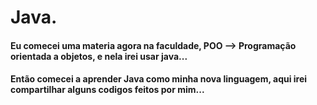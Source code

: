 # Java.

#### Eu comecei uma materia agora na faculdade, POO --> Programação orientada a objetos, e nela irei usar java...
#### Então comecei a aprender Java como minha nova linguagem, aqui irei compartilhar alguns codigos feitos por mim...

